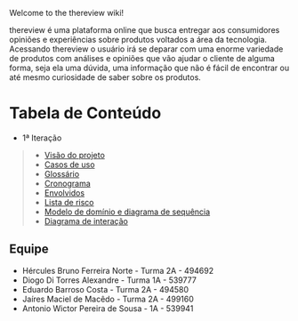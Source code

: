 Welcome to the thereview wiki!

thereview é uma plataforma online que busca entregar aos consumidores opiniões e experiências sobre produtos voltados a área da tecnologia. Acessando thereview o usuário irá se deparar com uma enorme variedade de produtos com análises e opiniões que vão ajudar o cliente de alguma forma, seja ela uma dúvida, uma informação que não é fácil de encontrar ou até mesmo curiosidade de saber sobre os produtos.
# Tabela de Conteúdo
* 1ª Iteração
> * [Visão do projeto](https://github.com/Hercules-F/thereview/wiki/Vis%C3%A3o-do-projeto)
> * [Casos de uso](https://github.com/Hercules-F/thereview/wiki/casos-de-uso)
> * [Glossário](https://github.com/Hercules-F/thereview/wiki/Gloss%C3%A1rio)
> * [Cronograma](https://github.com/Hercules-F/thereview/wiki/Cronograma)
> * [Envolvidos](https://github.com/Hercules-F/thereview/wiki/Envolvidos)
> * [Lista de risco](https://github.com/Hercules-F/thereview/wiki/Lista-de-risco)
> * [Modelo de domínio e diagrama de sequência](https://github.com/Hercules-F/thereview/wiki/Modelo-de-dom%C3%ADnio-e-diagramas-de-sequ%C3%AAncia)
> * [Diagrama de interação](https://github.com/Hercules-F/thereview/wiki/diagrama-de-intera%C3%A7%C3%A3o)

## Equipe
* Hércules Bruno Ferreira Norte - Turma 2A - 494692
* Diogo Di Torres Alexandre - Turma 1A - 539777
* Eduardo Barroso Costa - Turma 2A - 494580
* Jaíres Maciel de Macêdo - Turma 2A - 499160
* Antonio Wictor Pereira de Sousa - 1A - 539941